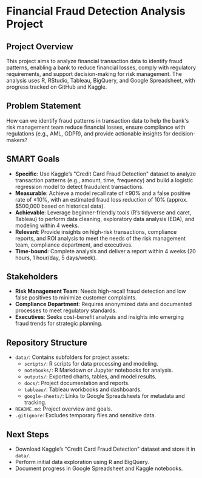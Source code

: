 # Financial Fraud Detection Analysis Project

## Project Overview
This project aims to analyze financial transaction data to identify fraud patterns, enabling a bank to reduce financial losses, comply with regulatory requirements, and support decision-making for risk management. The analysis uses R, RStudio, Tableau, BigQuery, and Google Spreadsheet, with progress tracked on GitHub and Kaggle.

## Problem Statement
How can we identify fraud patterns in transaction data to help the bank's risk management team reduce financial losses, ensure compliance with regulations (e.g., AML, GDPR), and provide actionable insights for decision-makers?

## SMART Goals
- **Specific**: Use Kaggle’s "Credit Card Fraud Detection" dataset to analyze transaction patterns (e.g., amount, time, frequency) and build a logistic regression model to detect fraudulent transactions.
- **Measurable**: Achieve a model recall rate of ≥90% and a false positive rate of ≤10%, with an estimated fraud loss reduction of 10% (approx. $500,000 based on historical data).
- **Achievable**: Leverage beginner-friendly tools (R’s tidyverse and caret, Tableau) to perform data cleaning, exploratory data analysis (EDA), and modeling within 4 weeks.
- **Relevant**: Provide insights on high-risk transactions, compliance reports, and ROI analysis to meet the needs of the risk management team, compliance department, and executives.
- **Time-bound**: Complete analysis and deliver a report within 4 weeks (20 hours, 1 hour/day, 5 days/week).

## Stakeholders
- **Risk Management Team**: Needs high-recall fraud detection and low false positives to minimize customer complaints.
- **Compliance Department**: Requires anonymized data and documented processes to meet regulatory standards.
- **Executives**: Seeks cost-benefit analysis and insights into emerging fraud trends for strategic planning.

## Repository Structure
- `data/`: Contains subfolders for project assets:
  - `scripts/`: R scripts for data processing and modeling.
  - `notebooks/`: R Markdown or Jupyter notebooks for analysis.
  - `outputs/`: Exported charts, tables, and model results.
  - `docs/`: Project documentation and reports.
  - `tableau/`: Tableau workbooks and dashboards.
  - `google-sheets/`: Links to Google Spreadsheets for metadata and tracking.
- `README.md`: Project overview and goals.
- `.gitignore`: Excludes temporary files and sensitive data.

## Next Steps
- Download Kaggle’s "Credit Card Fraud Detection" dataset and store it in `data/`.
- Perform initial data exploration using R and BigQuery.
- Document progress in Google Spreadsheet and Kaggle notebooks.
